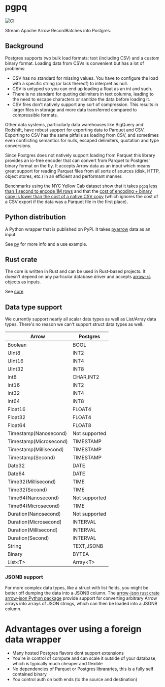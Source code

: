 # pgpq

![CI](https://github.com/adriangb/pgpq/actions/workflows/python.yaml/badge.svg)

Stream Apache Arrow RecordBatches into Postgres.

## Background

Postgres supports two bulk load formats: text (including CSV) and a custom binary format.
Loading data from CSVs is convenient but has a lot of problems:

- CSV has no standard for missing values. You have to configure the load with a specific string (or lack thereof) to interpret as null.
- CSV is untyped so you can end up loading a float as an int and such.
- There is no standard for quoting delimiters in text columns, leading to the need to escape characters or sanitize the data before loading it.
- CSV files don't natively support any sort of compression. This results in larger files in storage and more data transferred compared to compressible formats.

Other data systems, particularly data warehouses like BigQuery and Redshift, have robust support for exporting data to Parquet and CSV.
Exporting to CSV has the same pitfalls as loading from CSV, and sometimes even conflicting semantics for nulls, escaped delimiters, quotation and type conversions.

Since Postgres does not natively support loading from Parquet this library provides an io-free encoder that can convert from Parquet to Postgres' binary format on the fly.
It accepts Arrow data as an input which means great support for reading Parquet files from all sorts of sources (disk, HTTP, object stores, etc.) in an efficient and performant manner.

Benchmarks using the NYC Yellow Cab dataset show that it takes `pgpq` [less than 1 second to encode 1M rows](py/benches/encode.ipynb) and that the [cost of encoding + binary copy is lower than the cost of a native CSV copy](py/benches/encode.ipynb) (which ignores the cost of a CSV export if the data was a Parquet file in the first place).

## Python distribution

A Python wrapper that is published on PyPi.
It takes [pyarrow](https://arrow.apache.org/docs/python/index.html#) data as an input.

See [py](./py) for more info and a use example.

## Rust crate

The core is written in Rust and can be used in Rust-based projects.
It doesn't depend on any particular database driver and accepts [arrow-rs](https://github.com/apache/arrow-rs) objects as inputs.

See [core](./core).

## Data type support

We currently support nearly all scalar data types as well as List/Array data types.
There's no reason we can't support struct data types as well.

|   Arrow                   |   Postgres       |
|---------------------------|------------------|
|   Boolean                 |   BOOL           |
|   UInt8                   |   INT2           |
|   UInt16                  |   INT4           |
|   UInt32                  |   INT8           |
|   Int8                    |   CHAR,INT2      |
|   Int16                   |   INT2           |
|   Int32                   |   INT4           |
|   Int64                   |   INT8           |
|   Float16                 |   FLOAT4         |
|   Float32                 |   FLOAT4         |
|   Float64                 |   FLOAT8         |
|   Timestamp(Nanosecond)   |   Not supported  |
|   Timestamp(Microsecond)  |   TIMESTAMP      |
|   Timestamp(Millisecond)  |   TIMESTAMP      |
|   Timestamp(Second)       |   TIMESTAMP      |
|   Date32                  |   DATE           |
|   Date64                  |   DATE           |
|   Time32(Millisecond)     |   TIME           |
|   Time32(Second)          |   TIME           |
|   Time64(Nanosecond)      |   Not supported  |
|   Time64(Microsecond)     |   TIME           |
|   Duration(Nanosecond)    |   Not supported  |
|   Duration(Microsecond)   |   INTERVAL       |
|   Duration(Millisecond)   |   INTERVAL       |
|   Duration(Second)        |   INTERVAL       |
|   String                  |   TEXT,JSONB     |
|   Binary                  |   BYTEA          |
|   List\<T\>               |   Array\<T\>     |

### JSONB support

For more complex data types, like a struct with list fields, you might be better off dumping the data into a JSONB column. The [arrow-json rust crate](https://crates.io/crates/arrow-json) [arrow-json Python package](./json/README.md) provide support for converting arbitrary Arrow arrays into arrays of JSON strings, which can then be loaded into a JSONB column.

# Advantages over using a foreign data wrapper

- Many hosted Postgres flavors dont support extensions
- You're in control of compute and can scale it outside of your database, which is typically much cheaper and flexible
- No dependencies of Parquet or Postgres librararies, this is a fully self contained binary
- You control auth on both ends (to the source and destination)
